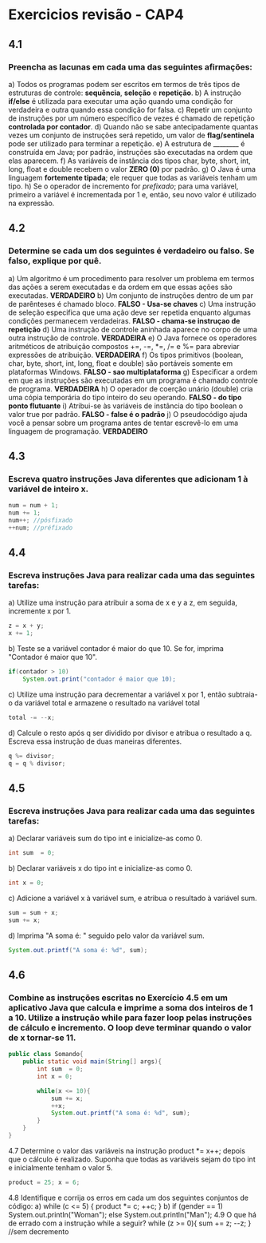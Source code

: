 # Exercicios revisão - CAP4
## 4.1
### Preencha as lacunas em cada uma das seguintes afirmações:

a) Todos os programas podem ser escritos em termos de três tipos de estruturas de controle: **sequência**, **seleção** e **repetição**.
b) A instrução **if/else** é utilizada para executar uma ação quando uma condição for verdadeira e outra quando essa condição for falsa.
c) Repetir um conjunto de instruções por um número específico de vezes é chamado de repetição **controlada por contador**.
d) Quando não se sabe antecipadamente quantas vezes um conjunto de instruções será repetido, um valor de **flag/sentinela** pode ser utilizado para terminar a repetição.
e) A estrutura de ________ é construída em Java; por padrão, instruções são executadas na ordem que elas aparecem.
f) As variáveis de instância dos tipos char, byte, short, int, long, float e double recebem o valor **ZERO (0)** por padrão.
g) O Java é uma linguagem **fortemente tipada**; ele requer que todas as variáveis tenham um tipo.
h) Se o operador de incremento for *prefixado*; para uma variável, primeiro a variável é incrementada por 1 e, então, seu novo valor é utilizado na expressão.

## 4.2 
### Determine se cada um dos seguintes é verdadeiro ou falso. Se falso, explique por quê.

a) Um algoritmo é um procedimento para resolver um problema em termos das ações a serem executadas e da ordem em que essas ações são executadas. **VERDADEIRO**
b) Um conjunto de instruções dentro de um par de parênteses é chamado bloco. **FALSO - Usa-se chaves**
c) Uma instrução de seleção especifica que uma ação deve ser repetida enquanto algumas condições permanecem verdadeiras. **FALSO - chama-se instruçao de repetição**
d) Uma instrução de controle aninhada aparece no corpo de uma outra instrução de controle. **VERDADEIRA**
e) O Java fornece os operadores aritméticos de atribuição compostos +=, -=, *=, /= e %= para abreviar expressões de atribuição. **VERDADEIRA**
f) Os tipos primitivos (boolean, char, byte, short, int, long, float e double) são portáveis somente em plataformas Windows. **FALSO - sao multiplataforma**
g) Especificar a ordem em que as instruções são executadas em um programa é chamado controle de programa. **VERDADEIRA**
h) O operador de coerção unário (double) cria uma cópia temporária do tipo inteiro do seu operando. **FALSO - do tipo ponto flutuante**
i) Atribui-se às variáveis de instância do tipo boolean o valor true por padrão. **FALSO - false é o padrão**
j) O pseudocódigo ajuda você a pensar sobre um programa antes de tentar escrevê-lo em uma linguagem de programação. **VERDADEIRO**

## 4.3
### Escreva quatro instruções Java diferentes que adicionam 1 à variável de inteiro x.

```java
num = num + 1;
num += 1;
num++; //pósfixado
++num; //préfixado
```

## 4.4
### Escreva instruções Java para realizar cada uma das seguintes tarefas:
a) Utilize uma instrução para atribuir a soma de x e y a z, em seguida, incremente x por 1.
```java
z = x + y;
x += 1;
```

b) Teste se a variável contador é maior do que 10. Se for, imprima "Contador é maior que 10".
```java
if(contador > 10)
    System.out.print("contador é maior que 10);
```
c) Utilize uma instrução para decrementar a variável x por 1, então subtraia-o da variável total e armazene o resultado na variável total
```java
total -= --x;
```
d) Calcule o resto após q ser dividido por divisor e atribua o resultado a q. Escreva essa instrução de duas maneiras diferentes.
```java
q %= divisor;
q = q % divisor;
```

## 4.5
### Escreva instruções Java para realizar cada uma das seguintes tarefas:

a) Declarar variáveis sum do tipo int e inicialize-as como 0.
```java
int sum  = 0;
```
b) Declarar variáveis x do tipo int e inicialize-as como 0.
```java
int x = 0;
```
c) Adicione a variável x à variável sum, e atribua o resultado à variável sum.
```java
sum = sum + x;
sum += x;
```
d) Imprima "A soma é: " seguido pelo valor da variável sum.
```java
System.out.printf("A soma é: %d", sum);
```
## 4.6
### Combine as instruções escritas no Exercício 4.5 em um aplicativo Java que calcula e imprime a soma dos inteiros de 1 a 10. Utilize a instrução while para fazer loop pelas instruções de cálculo e incremento. O loop deve terminar quando o valor de x tornar-se 11.
```java
public class Somando{
    public static void main(String[] args){
        int sum  = 0;
        int x = 0;

        while(x <= 10){
            sum += x;
            ++x;
            System.out.printf("A soma é: %d", sum);
        }
    }
}
```
4.7
Determine o valor das variáveis na instrução product *= x++; depois que o cálculo é realizado. Suponha que todas as variáveis sejam do tipo int e inicialmente tenham o valor 5.
```java
product = 25; x = 6;
```

4.8
Identifique e corrija os erros em cada um dos seguintes conjuntos de código:
a) while (c <= 5)
{
    product *= c;
    ++c;
}
b) if (gender == 1)
        System.out.println("Woman");
    else
        System.out.println("Man");
4.9
O que há de errado com a instrução while a seguir?
while (z >= 0){
    sum += z;
    --z;
}
//sem decremento
